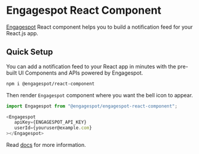 # Engagespot React Component

[Engagespot](https://engagespot.co) React component helps you to build a notification feed for your React.js app.

## Quick Setup

You can add a notification feed to your React app in minutes with the pre-built UI Components and APIs powered by Engagespot.

```sh
npm i @engagespot/react-component
```

Then render `Engagespot` component where you want the bell icon to appear.

```javascript
import Engagespot from "@engagespot/engagespot-react-component";

<Engagespot
   apiKey={ENGAGESPOT_API_KEY}
   userId={youruser@example.com}
></Engagespot>
```

Read [docs](https://documentation.engagespot.co) for more information.
